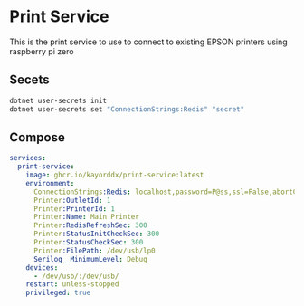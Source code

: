 # Print Service

This is the print service to use to connect to existing EPSON printers using raspberry pi zero

## Secets

```bash
dotnet user-secrets init
dotnet user-secrets set "ConnectionStrings:Redis" "secret" 
```

## Compose

```yaml
services:
  print-service:
    image: ghcr.io/kayorddx/print-service:latest
    environment:
      ConnectionStrings:Redis: localhost,password=P@ss,ssl=False,abortConnect=False
      Printer:OutletId: 1
      Printer:PrinterId: 1
      Printer:Name: Main Printer
      Printer:RedisRefreshSec: 300
      Printer:StatusInitCheckSec: 300
      Printer:StatusCheckSec: 300
      Printer:FilePath: /dev/usb/lp0    
      Serilog__MinimumLevel: Debug
    devices:
      - /dev/usb/:/dev/usb/
    restart: unless-stopped
    privileged: true
```